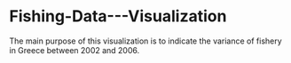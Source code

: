 # Fishing-Data---Visualization
The main purpose of this visualization is to indicate the variance of fishery in Greece between 2002 and 2006.
